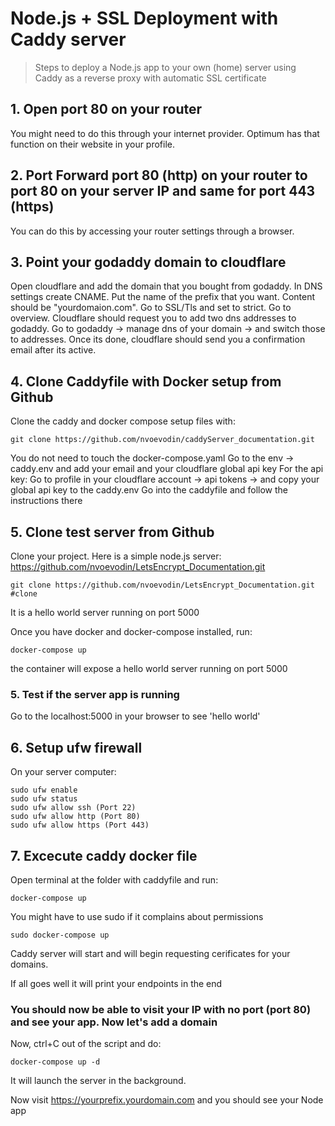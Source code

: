 # Node.js + SSL Deployment with Caddy server

> Steps to deploy a Node.js app to your own (home) server using Caddy as a reverse proxy with automatic SSL certificate 

## 1. Open port 80 on your router
You might need to do this through your internet provider. Optimum has that function on their website in your profile.

## 2. Port Forward port 80 (http) on your router to port 80 on your server IP and same for port 443 (https)
 You can do this by accessing your router settings through a browser.

## 3. Point your godaddy domain to cloudflare

Open cloudflare and add the domain that you bought from godaddy.
In DNS settings create CNAME. Put the name of the prefix that you want. Content should be "yourdomaion.com".
Go to SSL/Tls and set to strict.
Go to overview. Cloudflare should request you to add two dns addresses to godaddy. 
Go to godaddy -> manage dns of your domain -> and switch those to addresses.
Once its done, cloudflare should send you a confirmation email after its active.

## 4. Clone Caddyfile with Docker setup from Github
Clone the caddy and docker compose setup files with:

```
git clone https://github.com/nvoevodin/caddyServer_documentation.git
```
You do not need to touch the docker-compose.yaml
Go to the env -> caddy.env and add your email and your cloudflare global api key
For the api key: Go to profile in your cloudflare account -> api tokens -> and copy your global api key to the caddy.env
Go into the caddyfile and follow the instructions there


## 5. Clone test server from Github
Clone your project. Here is a simple node.js server:
https://github.com/nvoevodin/LetsEncrypt_Documentation.git

```
git clone https://github.com/nvoevodin/LetsEncrypt_Documentation.git #clone

```

It is a hello world server running on port 5000

Once you have docker and docker-compose installed, run:
```
docker-compose up
```

the container will expose a hello world server running on port 5000



### 5. Test if the server app is running

Go to the localhost:5000 in your browser to see 'hello world'


## 6. Setup ufw firewall
On your server computer:

```
sudo ufw enable
sudo ufw status
sudo ufw allow ssh (Port 22)
sudo ufw allow http (Port 80)
sudo ufw allow https (Port 443)
```

## 7. Excecute caddy docker file

Open terminal at the folder with caddyfile and run:

```
docker-compose up
```
You might have to use sudo if it complains about permissions

```
sudo docker-compose up
```

Caddy server will start and will begin requesting cerificates for your domains.

If all goes well it will print your endpoints in the end



### You should now be able to visit your IP with no port (port 80) and see your app. Now let's add a domain


Now, ctrl+C out of the script and do:


```
docker-compose up -d
```

It will launch the server in the background.

Now visit https://yourprefix.yourdomain.com and you should see your Node app
